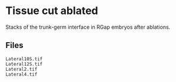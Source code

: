 # Tissue cut ablated

Stacks of the trunk-germ interface in RGap embryos after ablations.

## Files

```
Lateral10S.tif
Lateral12S.tif
Lateral2.tif
Lateral4.tif
```
